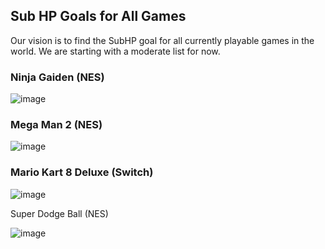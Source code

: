 ## Sub HP Goals for All Games

Our vision is to find the SubHP goal for all currently playable games in the world. We are starting with a moderate list for now.

### Ninja Gaiden (NES)

![image](https://user-images.githubusercontent.com/202998/156473461-8b4a23dc-5787-4e2d-a11b-34806194ae2e.png)


### Mega Man 2 (NES)

![image](https://user-images.githubusercontent.com/202998/156473376-ed2aae49-bfde-4f7e-bf7c-b545d168d34e.png)

### Mario Kart 8 Deluxe (Switch)

![image](https://user-images.githubusercontent.com/202998/156474458-3d21b9ca-d91a-487c-864a-23f0c4422009.png)

Super Dodge Ball (NES)

![image](https://user-images.githubusercontent.com/202998/156474505-df3f7bec-ec5a-4533-8e2a-a7594d9c069d.png)
